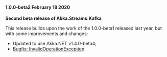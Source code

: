 #### 1.0.0-beta2 February 18 2020 ####
**Second beta release of Akka.Streams.Kafka**

This release builds upon the work of the 1.0.0-beta1 released last year, but with some improvements and changes:

- Updated to use Akka.NET v1.4.0-beta4;
- [Bugfix: InvalidOperationException](https://github.com/akkadotnet/Akka.Streams.Kafka/issues/103)